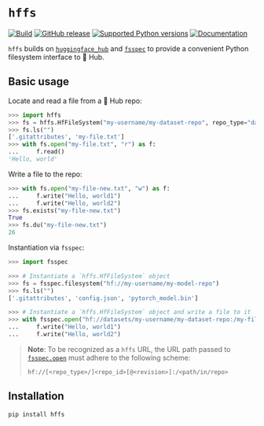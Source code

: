 # `hffs`

<a href="https://github.com/huggingface/hffs/actions/workflows/ci.yml?query=branch%3Amain"><img alt="Build" src="https://github.com/huggingface/hffs/actions/workflows/ci.yml/badge.svg?branch=main"></a>
<a href="https://github.com/huggingface/hffs/releases"><img alt="GitHub release" src="https://img.shields.io/github/release/huggingface/hffs.svg"></a>
<a href="https://github.com/huggingface/hffs"><img alt="Supported Python versions" src="https://img.shields.io/pypi/pyversions/hffs.svg"></a>
<a href="https://huggingface.co/docs/hffs/index"><img alt="Documentation" src="https://img.shields.io/website/http/huggingface.co/docs/hffs/index.svg?down_color=red&down_message=offline&up_message=online&label=doc"></a>

`hffs` builds on [`huggingface_hub`](https://github.com/huggingface/huggingface_hub) and [`fsspec`](https://github.com/fsspec/filesystem_spec) to provide a convenient Python filesystem interface to 🤗 Hub.

## Basic usage

Locate and read a file from a 🤗 Hub repo:

```python
>>> import hffs
>>> fs = hffs.HfFileSystem("my-username/my-dataset-repo", repo_type="dataset")
>>> fs.ls("")
['.gitattributes', 'my-file.txt']
>>> with fs.open("my-file.txt", "r") as f:
...     f.read()
'Hello, world'
```

Write a file to the repo:

```python
>>> with fs.open("my-file-new.txt", "w") as f:
...     f.write("Hello, world1")
...     f.write("Hello, world2")
>>> fs.exists("my-file-new.txt")
True
>>> fs.du("my-file-new.txt")
26
```

Instantiation via `fsspec`:

```python
>>> import fsspec

>>> # Instantiate a `hffs.HfFileSystem` object
>>> fs = fsspec.filesystem("hf://my-username/my-model-repo")
>>> fs.ls("")
['.gitattributes', 'config.json', 'pytorch_model.bin']

>>> # Instantiate a `hffs.HfFileSystem` object and write a file to it
>>> with fsspec.open("hf://datasets/my-username/my-dataset-repo:/my-file-new.txt"):
...     f.write("Hello, world1")
...     f.write("Hello, world2")
```

> **Note**: To be recognized as a `hffs` URL, the URL path passed to [`fsspec.open`](https://filesystem-spec.readthedocs.io/en/latest/api.html?highlight=open#fsspec.open) must adhere to the following scheme:
> ```
> hf://[<repo_type>/]<repo_id>[@<revision>]:/<path/in/repo>
> ```

## Installation

```bash
pip install hffs
```

